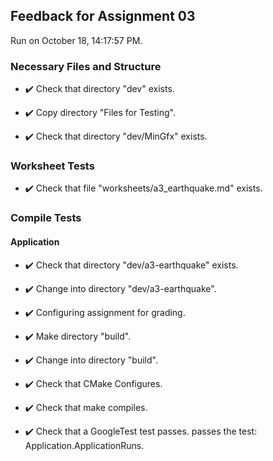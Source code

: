 ## Feedback for Assignment 03

Run on October 18, 14:17:57 PM.


### Necessary Files and Structure

+ :heavy_check_mark:  Check that directory "dev" exists.

+ :heavy_check_mark:  Copy directory "Files for Testing".



+ :heavy_check_mark:  Check that directory "dev/MinGfx" exists.


### Worksheet Tests

+ :heavy_check_mark:  Check that file "worksheets/a3_earthquake.md" exists.


### Compile Tests


#### Application

+ :heavy_check_mark:  Check that directory "dev/a3-earthquake" exists.

+ :heavy_check_mark:  Change into directory "dev/a3-earthquake".

+ :heavy_check_mark:  Configuring assignment for grading.



+ :heavy_check_mark:  Make directory "build".

+ :heavy_check_mark:  Change into directory "build".

+ :heavy_check_mark:  Check that CMake Configures.

+ :heavy_check_mark:  Check that make compiles.



+ :heavy_check_mark:  Check that a GoogleTest test passes.
    passes the test: Application.ApplicationRuns.



